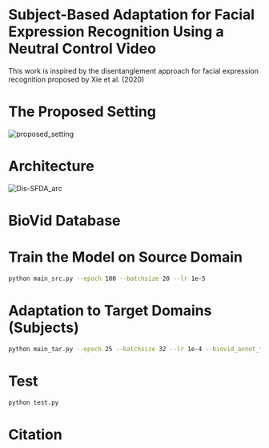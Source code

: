 # Subject-Based Adaptation for Facial Expression Recognition Using a Neutral Control Video
This work is inspired by the disentanglement approach for facial expression recognition proposed by Xie et al. (2020) 

# The Proposed Setting
![proposed_setting](https://github.com/user-attachments/assets/183278e1-a398-4a85-8797-a5a3e2d717d8)
# Architecture

![Dis-SFDA_arc](https://github.com/user-attachments/assets/4992826a-bbe5-4f95-a0da-34a24f1d7d32)




# BioVid Database



# Train the Model on Source Domain
```sh
python main_src.py --epoch 100 --batchsize 20 --lr 1e-5
```

# Adaptation to Target Domains (Subjects)
```sh
python main_tar.py --epoch 25 --batchsize 32 --lr 1e-4 --biovid_annot_train $Path to the training data --biovid_annot_val $Path to the validation data --save_dir $Directory to save experiment results --img_dir Directory to save generated images --par_dir Directory to save the best parameters
```
# Test
```sh
python test.py
```

# Citation

